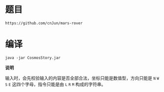 # 题目
	
	https://github.com/cnJun/mars-rover 

# 编译

    java -jar CosmosStory.jar

**说明**

输入时，会先校验输入的内容是否全部合法，坐标只能是数值型，方向只能是  `N` `W` `S` `E` 这四个字母，指令只能是由 `L` `R` `M` 构成的字符串。
